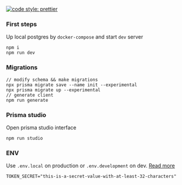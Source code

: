 [![code style: prettier](https://img.shields.io/badge/code_style-prettier-ff69b4.svg?style=flat-square)](https://github.com/prettier/prettier)

### First steps

Up local postgres by `docker-compose` and start `dev` server

```
npm i
npm run dev
```

### Migrations

```
// modify schema && make migrations
npx prisma migrate save --name init --experimental
npx prisma migrate up --experimental
// generate client
npm run generate
```

### Prisma studio

Open prisma studio interface

```
npm run studio
```

### ENV

Use `.env.local` on production or `.env.development` on dev. [Read more](https://nextjs.org/docs/basic-features/environment-variables)

```
TOKEN_SECRET="this-is-a-secret-value-with-at-least-32-characters"
```
